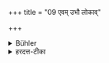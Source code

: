 +++
title = "09 एवम् उभौ लोकाव्"

+++

<details><summary>Bühler</summary>

9. Acting thus he will gain both worlds.
</details>

<details><summary>हरदत्त-टीका</summary>

## सूत्रम्
एवमुभौ लोकावभिजयति ॥९॥  
## टिप्पनी
एवं श्रुतिस्मृतिसदाचारमूलमनुष्ठानं कुर्वन् उभौ लोकावभिजयति इमं चाऽमुं च ॥ ९ ॥
</details>
